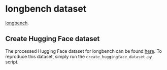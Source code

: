 # longbench dataset

[longbench](https://github.com/THUDM/LongBench/tree/main/LongBench). 

## Create Hugging Face dataset

The processed Hugging Face dataset for longbench can be found [here](https://huggingface.co/datasets/Xnhyacinth/LongBench). To reproduce this dataset, simply run the `create_huggingface_dataset.py` script.